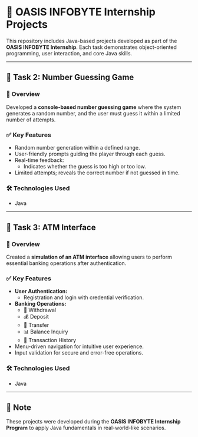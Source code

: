 # 💼 OASIS INFOBYTE Internship Projects

This repository includes Java-based projects developed as part of the **OASIS INFOBYTE Internship**. Each task demonstrates object-oriented programming, user interaction, and core Java skills.

---

## 🎯 Task 2: Number Guessing Game

### 📄 Overview
Developed a **console-based number guessing game** where the system generates a random number, and the user must guess it within a limited number of attempts.

### ✅ Key Features
- Random number generation within a defined range.
- User-friendly prompts guiding the player through each guess.
- Real-time feedback:
  - Indicates whether the guess is too high or too low.
- Limited attempts; reveals the correct number if not guessed in time.

### 🛠️ Technologies Used
- Java

---

## 🏦 Task 3: ATM Interface

### 📄 Overview
Created a **simulation of an ATM interface** allowing users to perform essential banking operations after authentication.

### ✅ Key Features
- **User Authentication:**
  - Registration and login with credential verification.
- **Banking Operations:**
  - 💸 Withdrawal  
  - 💰 Deposit  
  - 🔁 Transfer  
  - 📊 Balance Inquiry  
  - 📜 Transaction History
- Menu-driven navigation for intuitive user experience.
- Input validation for secure and error-free operations.

### 🛠️ Technologies Used
- Java

---

## 📌 Note
These projects were developed during the **OASIS INFOBYTE Internship Program** to apply Java fundamentals in real-world-like scenarios.

